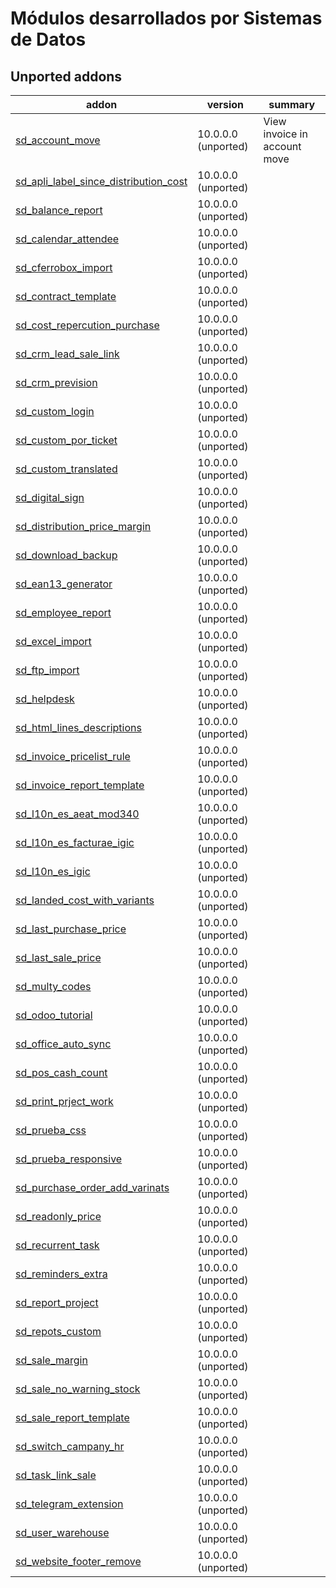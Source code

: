 Módulos desarrollados por Sistemas de Datos
===========================================

Unported addons
---------------
addon | version | summary
--- | --- | ---
[sd_account_move](sd_account_move/) | 10.0.0.0 (unported) | View invoice in account move
[sd_apli_label_since_distribution_cost](sd_apli_label_since_distriburion_cost/) | 10.0.0.0 (unported) |
[sd_balance_report](sd_balance_report/) | 10.0.0.0 (unported) |
[sd_calendar_attendee](sd_calendar_attendee/) | 10.0.0.0 (unported) |
[sd_cferrobox_import](sd_cferrobox_import/) | 10.0.0.0 (unported) |
[sd_contract_template](sd_contract_template/) | 10.0.0.0 (unported) |
[sd_cost_repercution_purchase](sd_cost_repercurion_purchase/) | 10.0.0.0 (unported) |
[sd_crm_lead_sale_link](sd_crm_lead_sale_link/) | 10.0.0.0 (unported) |
[sd_crm_prevision](sd_crm_prevision/) | 10.0.0.0 (unported) |
[sd_custom_login](sd_custom_login/) | 10.0.0.0 (unported) |
[sd_custom_por_ticket](sd_custom_pos_ticket/) | 10.0.0.0 (unported) |
[sd_custom_translated](sd_custom_translated/) | 10.0.0.0 (unported) |
[sd_digital_sign](sd_digital_sign/) | 10.0.0.0 (unported) |
[sd_distribution_price_margin](sd_distriburion_price_margin/) | 10.0.0.0 (unported) |
[sd_download_backup](sd_download_backup/) | 10.0.0.0 (unported) |
[sd_ean13_generator](sd_ean13_generator/) | 10.0.0.0 (unported) |
[sd_employee_report](sd_employee_report/) | 10.0.0.0 (unported) |
[sd_excel_import](sd_excel_import/) | 10.0.0.0 (unported) |
[sd_ftp_import](sd_ftp_import/) | 10.0.0.0 (unported) |
[sd_helpdesk](sd_helpdesk/) | 10.0.0.0 (unported) |
[sd_html_lines_descriptions](sd_html_lines_descriptions/) | 10.0.0.0 (unported) |
[sd_invoice_pricelist_rule](sd_invoice_pricelist_rule/) | 10.0.0.0 (unported) |
[sd_invoice_report_template](sd_invoice_report_template/) | 10.0.0.0 (unported) |
[sd_l10n_es_aeat_mod340](sd_l10n_es_aeat_mod340/) | 10.0.0.0 (unported) |
[sd_l10n_es_facturae_igic](sd_l10n_es_faacturae_igic/) | 10.0.0.0 (unported) |
[sd_l10n_es_igic](sd_l10n_es_igic/) | 10.0.0.0 (unported) |
[sd_landed_cost_with_variants](sd_landed_cost_with_variant/) | 10.0.0.0 (unported) |
[sd_last_purchase_price](sd_last_purchase_price/) | 10.0.0.0 (unported) |
[sd_last_sale_price](sd_last_sale_price/) | 10.0.0.0 (unported) |
[sd_multy_codes](sd_multy_codes/) | 10.0.0.0 (unported) |
[sd_odoo_tutorial](sd_odoo_tutorial/) | 10.0.0.0 (unported) |
[sd_office_auto_sync](sd_office_auto_sync/) | 10.0.0.0 (unported) |
[sd_pos_cash_count](sd_pos_cash_count/) | 10.0.0.0 (unported) |
[sd_print_prject_work](sd_print_project_work/) | 10.0.0.0 (unported) |
[sd_prueba_css](sd_prueba_css/) | 10.0.0.0 (unported) |
[sd_prueba_responsive](sd_prueba_responsive/) | 10.0.0.0 (unported) |
[sd_purchase_order_add_varinats](sd_purchase_order_add_variants/) | 10.0.0.0 (unported) |
[sd_readonly_price](sd_readonly_price/) | 10.0.0.0 (unported) |
[sd_recurrent_task](sd_recurrent_task/) | 10.0.0.0 (unported) |
[sd_reminders_extra](sd_reminders_extra/) | 10.0.0.0 (unported) |
[sd_report_project](sd_report_project/) | 10.0.0.0 (unported) |
[sd_repots_custom](sd_repots_custom/) | 10.0.0.0 (unported) |
[sd_sale_margin](sd_sale_margin/) | 10.0.0.0 (unported) |
[sd_sale_no_warning_stock](sd_sale_no_warning_stock/) | 10.0.0.0 (unported) |
[sd_sale_report_template](sd_sale_report_template/) | 10.0.0.0 (unported) |
[sd_switch_campany_hr](sd_switch_company_hr/) | 10.0.0.0 (unported) |
[sd_task_link_sale](sd_task_link_sale/) | 10.0.0.0 (unported) |
[sd_telegram_extension](sd_telegram_extension/) | 10.0.0.0 (unported) |
[sd_user_warehouse](sd_user_warehouse/) | 10.0.0.0 (unported) |
[sd_website_footer_remove](sd_website_footer_remove/) | 10.0.0.0 (unported) |

